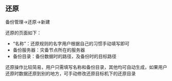 ## 还原

备份管理-&gt;还原-&gt;新建

还原的页面如下：

*   “名称”：还原规则的名字用户根据自己的习惯手动填写即可
*   备份服务器：灾备节点所在的服务器
*   备份目录：备份数据时的路径，及备份时的目标路径

还原操作比较简易，用户只需填写名称和备份目录，其他均可自动生成，如果用户还原时数据还原到别的地方，可手动修改还原目标机下的还原目录